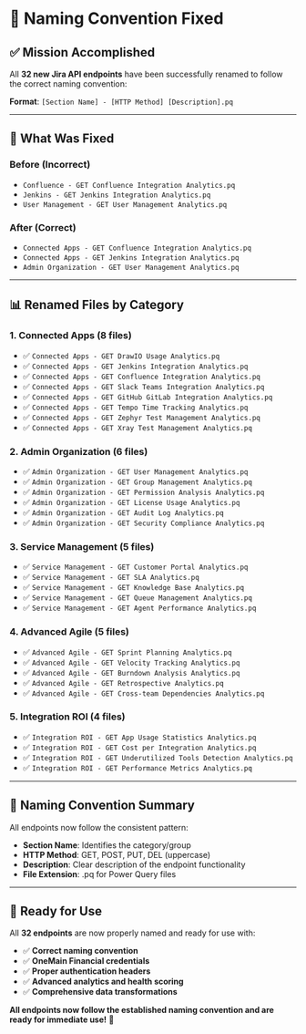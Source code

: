 # 📝 Naming Convention Fixed

## ✅ **Mission Accomplished**

All **32 new Jira API endpoints** have been successfully renamed to follow the correct naming convention:

**Format**: `[Section Name] - [HTTP Method] [Description].pq`

---

## 🔧 **What Was Fixed**

### **Before (Incorrect)**
- `Confluence - GET Confluence Integration Analytics.pq`
- `Jenkins - GET Jenkins Integration Analytics.pq`
- `User Management - GET User Management Analytics.pq`

### **After (Correct)**
- `Connected Apps - GET Confluence Integration Analytics.pq`
- `Connected Apps - GET Jenkins Integration Analytics.pq`
- `Admin Organization - GET User Management Analytics.pq`

---

## 📊 **Renamed Files by Category**

### **1. Connected Apps (8 files)**
- ✅ `Connected Apps - GET DrawIO Usage Analytics.pq`
- ✅ `Connected Apps - GET Jenkins Integration Analytics.pq`
- ✅ `Connected Apps - GET Confluence Integration Analytics.pq`
- ✅ `Connected Apps - GET Slack Teams Integration Analytics.pq`
- ✅ `Connected Apps - GET GitHub GitLab Integration Analytics.pq`
- ✅ `Connected Apps - GET Tempo Time Tracking Analytics.pq`
- ✅ `Connected Apps - GET Zephyr Test Management Analytics.pq`
- ✅ `Connected Apps - GET Xray Test Management Analytics.pq`

### **2. Admin Organization (6 files)**
- ✅ `Admin Organization - GET User Management Analytics.pq`
- ✅ `Admin Organization - GET Group Management Analytics.pq`
- ✅ `Admin Organization - GET Permission Analysis Analytics.pq`
- ✅ `Admin Organization - GET License Usage Analytics.pq`
- ✅ `Admin Organization - GET Audit Log Analytics.pq`
- ✅ `Admin Organization - GET Security Compliance Analytics.pq`

### **3. Service Management (5 files)**
- ✅ `Service Management - GET Customer Portal Analytics.pq`
- ✅ `Service Management - GET SLA Analytics.pq`
- ✅ `Service Management - GET Knowledge Base Analytics.pq`
- ✅ `Service Management - GET Queue Management Analytics.pq`
- ✅ `Service Management - GET Agent Performance Analytics.pq`

### **4. Advanced Agile (5 files)**
- ✅ `Advanced Agile - GET Sprint Planning Analytics.pq`
- ✅ `Advanced Agile - GET Velocity Tracking Analytics.pq`
- ✅ `Advanced Agile - GET Burndown Analysis Analytics.pq`
- ✅ `Advanced Agile - GET Retrospective Analytics.pq`
- ✅ `Advanced Agile - GET Cross-team Dependencies Analytics.pq`

### **5. Integration ROI (4 files)**
- ✅ `Integration ROI - GET App Usage Statistics Analytics.pq`
- ✅ `Integration ROI - GET Cost per Integration Analytics.pq`
- ✅ `Integration ROI - GET Underutilized Tools Detection Analytics.pq`
- ✅ `Integration ROI - GET Performance Metrics Analytics.pq`

---

## 🎯 **Naming Convention Summary**

All endpoints now follow the consistent pattern:
- **Section Name**: Identifies the category/group
- **HTTP Method**: GET, POST, PUT, DEL (uppercase)
- **Description**: Clear description of the endpoint functionality
- **File Extension**: .pq for Power Query files

---

## 🚀 **Ready for Use**

All **32 endpoints** are now properly named and ready for use with:
- ✅ **Correct naming convention**
- ✅ **OneMain Financial credentials**
- ✅ **Proper authentication headers**
- ✅ **Advanced analytics and health scoring**
- ✅ **Comprehensive data transformations**

**All endpoints now follow the established naming convention and are ready for immediate use!** 🎯
